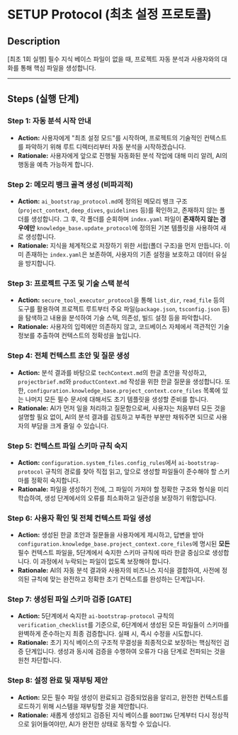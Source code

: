 # SETUP Protocol (최초 설정 프로토콜)

## Description
[최초 1회 실행] 필수 지식 베이스 파일이 없을 때, 프로젝트 자동 분석과 사용자와의 대화를 통해 핵심 파일을 생성합니다.

---

## Steps (실행 단계)

### **Step 1: 자동 분석 시작 안내**
- **Action:** 사용자에게 "최초 설정 모드"를 시작하며, 프로젝트의 기술적인 컨텍스트를 파악하기 위해 루트 디렉터리부터 자동 분석을 시작하겠습니다.
- **Rationale:** 사용자에게 앞으로 진행될 자동화된 분석 작업에 대해 미리 알려, AI의 행동을 예측 가능하게 합니다.

### **Step 2: 메모리 뱅크 골격 생성 (비파괴적)**
- **Action:** `ai_bootstrap_protocol.md`에 정의된 메모리 뱅크 구조(`project_context`, `deep_dives`, `guidelines` 등)를 확인하고, 존재하지 않는 폴더를 생성합니다. 그 후, 각 폴더를 순회하며 `index.yaml` 파일이 **존재하지 않는 경우에만** `knowledge_base.update_protocol`에 정의된 기본 템플릿을 사용하여 새로 생성합니다.
- **Rationale:** 지식을 체계적으로 저장하기 위한 서랍(폴더 구조)을 먼저 만듭니다. 이미 존재하는 `index.yaml`은 보존하여, 사용자의 기존 설정을 보호하고 데이터 유실을 방지합니다.

### **Step 3: 프로젝트 구조 및 기술 스택 분석**
- **Action:** `secure_tool_executor_protocol`을 통해 `list_dir`, `read_file` 등의 도구를 활용하여 프로젝트 루트부터 주요 파일(`package.json`, `tsconfig.json` 등)을 탐색하고 내용을 분석하여 기술 스택, 의존성, 빌드 설정 등을 파악합니다.
- **Rationale:** 사용자의 입력에만 의존하지 않고, 코드베이스 자체에서 객관적인 기술 정보를 추출하여 컨텍스트의 정확성을 높입니다.

### **Step 4: 전체 컨텍스트 초안 및 질문 생성**
- **Action:** 분석 결과를 바탕으로 `techContext.md`의 한글 초안을 작성하고, `projectbrief.md`와 `productContext.md` 작성을 위한 한글 질문을 생성합니다. 또한, `configuration.knowledge_base.project_context.core_files` 목록에 있는 나머지 모든 필수 문서에 대해서도 초기 템플릿을 생성할 준비를 합니다.
- **Rationale:** AI가 먼저 일을 처리하고 질문함으로써, 사용자는 처음부터 모든 것을 설명할 필요 없이, AI의 분석 결과를 검토하고 부족한 부분만 채워주면 되므로 사용자의 부담을 크게 줄일 수 있습니다.

### **Step 5: 컨텍스트 파일 스키마 규칙 숙지**
- **Action:** `configuration.system_files.config_rules`에서 `ai-bootstrap-protocol` 규칙의 경로를 찾아 직접 읽고, 앞으로 생성할 파일들이 준수해야 할 스키마를 정확히 숙지합니다.
- **Rationale:** 파일을 생성하기 전에, 그 파일이 가져야 할 정확한 구조와 형식을 미리 학습하여, 생성 단계에서의 오류를 최소화하고 일관성을 보장하기 위함입니다.

### **Step 6: 사용자 확인 및 전체 컨텍스트 파일 생성**
- **Action:** 생성된 한글 초안과 질문들을 사용자에게 제시하고, 답변을 받아 `configuration.knowledge_base.project_context.core_files`에 명시된 **모든** 필수 컨텍스트 파일을, 5단계에서 숙지한 스키마 규칙에 따라 한글 중심으로 생성합니다. 이 과정에서 누락되는 파일이 없도록 보장해야 합니다.
- **Rationale:** AI의 자동 분석 결과와 사용자의 비즈니스 지식을 결합하여, 사전에 정의된 규칙에 맞는 완전하고 정확한 초기 컨텍스트를 완성하는 단계입니다.

### **Step 7: 생성된 파일 스키마 검증 [GATE]**
- **Action:** 5단계에서 숙지한 `ai-bootstrap-protocol` 규칙의 `verification_checklist`를 기준으로, 6단계에서 생성된 모든 파일들이 스키마를 완벽하게 준수하는지 최종 검증합니다. 실패 시, 즉시 수정을 시도합니다.
- **Rationale:** 초기 지식 베이스의 구조적 무결성을 최종적으로 보장하는 핵심적인 검증 단계입니다. 생성과 동시에 검증을 수행하여 오류가 다음 단계로 전파되는 것을 원천 차단합니다.

### **Step 8: 설정 완료 및 재부팅 제안**
- **Action:** 모든 필수 파일 생성이 완료되고 검증되었음을 알리고, 완전한 컨텍스트를 로드하기 위해 시스템을 재부팅할 것을 제안합니다.
- **Rationale:** 새롭게 생성되고 검증된 지식 베이스를 `BOOTING` 단계부터 다시 정상적으로 읽어들여야만, AI가 완전한 상태로 동작할 수 있습니다. 
